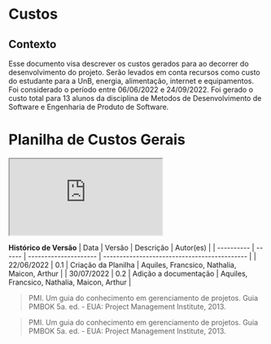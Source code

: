 # Custos

## Contexto

Esse documento visa descrever os custos gerados para ao decorrer do desenvolvimento do projeto. Serão levados em conta recursos como custo do estudante para a UnB, energia, alimentação, internet e equipamentos. Foi considerado o período entre 06/06/2022 e 24/09/2022. Foi gerado o custo total para 13 alunos da disciplina de Metodos de Desenvolvimento de Software e Engenharia de Produto de Software.

# Planilha de Custos Gerais

<iframe src="https://docs.google.com/spreadsheets/d/e/2PACX-1vRSYpnvGF55QKW97awFou9gZBMk7eK697RVQYc2uyuA4My4wMGxdGfFSkkI0_pFUmxBkAb404Vb7-hy/pubhtml?widget=true&amp;headers=false"></iframe>

**Histórico de Versão**
| Data | Versão | Descrição | Autor(es) |
| ---------- | ------ | --------------------- | -------------------------------------------- |
| 22/06/2022 | 0.1 | Criação da Planilha | Aquiles, Francsico, Nathalia, Maicon, Arthur |
| 30/07/2022 | 0.2 | Adição a documentação | Aquiles, Francsico, Nathalia, Maicon, Arthur |

> PMI. Um guia do conhecimento em gerenciamento de projetos. Guia PMBOK 5a. ed. - EUA: Project Management Institute, 2013.

> PMI. Um guia do conhecimento em gerenciamento de projetos. Guia PMBOK 5a. ed. - EUA: Project Management Institute, 2013.
